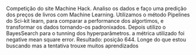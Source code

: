 Competição do site Machine Hack. Analiso os dados e faço uma predição dos preços de livros com Machine Learning.
Utilizamos o método Pipelines do Sci-kit learn, para comparar a performance dos algortimos, e transformar os dados tornando-os padronixados. Depois utilizo o BayesSearch para o tunning dos hyperparâmetros. a métrica utilizado foi negative mean square error.
Resultado: posição 644. Longe do que estou buscando mas a tentativa trouxe muitos aprendizados
